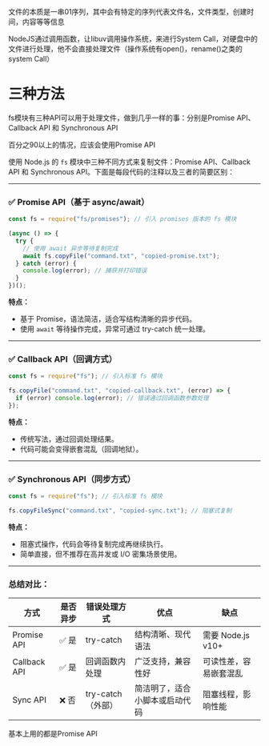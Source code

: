 
文件的本质是一串01序列，其中会有特定的序列代表文件名，文件类型，创建时间，内容等等信息

NodeJS通过调用函数，让libuv调用操作系统，来进行System Call，对硬盘中的文件进行处理，他不会直接处理文件（操作系统有open()，rename()之类的system Call）

# 三种方法

fs模块有三种API可以用于处理文件，做到几乎一样的事：分别是Promise API、Callback API 和 Synchronous API

百分之90以上的情况，应该会使用Promise API

使用 Node.js 的 `fs` 模块中三种不同方式来复制文件：Promise API、Callback API 和 Synchronous API。下面是每段代码的注释以及三者的简要区别：

---

### ✅ **Promise API（基于 async/await）**

```js
const fs = require("fs/promises"); // 引入 promises 版本的 fs 模块

(async () => {
  try {
    // 使用 await 异步等待复制完成
    await fs.copyFile("command.txt", "copied-promise.txt");
  } catch (error) {
    console.log(error); // 捕获并打印错误
  }
})();
```

**特点：**

- 基于 Promise，语法简洁，适合写结构清晰的异步代码。
- 使用 `await` 等待操作完成，异常可通过 try-catch 统一处理。

---

### ✅ **Callback API（回调方式）**

```js
const fs = require("fs"); // 引入标准 fs 模块

fs.copyFile("command.txt", "copied-callback.txt", (error) => {
  if (error) console.log(error); // 错误通过回调函数参数处理
});
```

**特点：**

- 传统写法，通过回调处理结果。
- 代码可能会变得嵌套混乱（回调地狱）。

---

### ✅ **Synchronous API（同步方式）**

```js
const fs = require("fs"); // 引入标准 fs 模块

fs.copyFileSync("command.txt", "copied-sync.txt"); // 阻塞式复制
```

**特点：**

- 阻塞式操作，代码会等待复制完成再继续执行。
- 简单直接，但不推荐在高并发或 I/O 密集场景使用。

---

### 总结对比：

|方式|是否异步|错误处理方式|优点|缺点|
|---|---|---|---|---|
|Promise API|✅ 是|try-catch|结构清晰、现代语法|需要 Node.js v10+|
|Callback API|✅ 是|回调函数内处理|广泛支持，兼容性好|可读性差，容易嵌套混乱|
|Sync API|❌ 否|try-catch（外部）|简洁明了，适合小脚本或启动代码|阻塞线程，影响性能|

基本上用的都是Promise API

# 